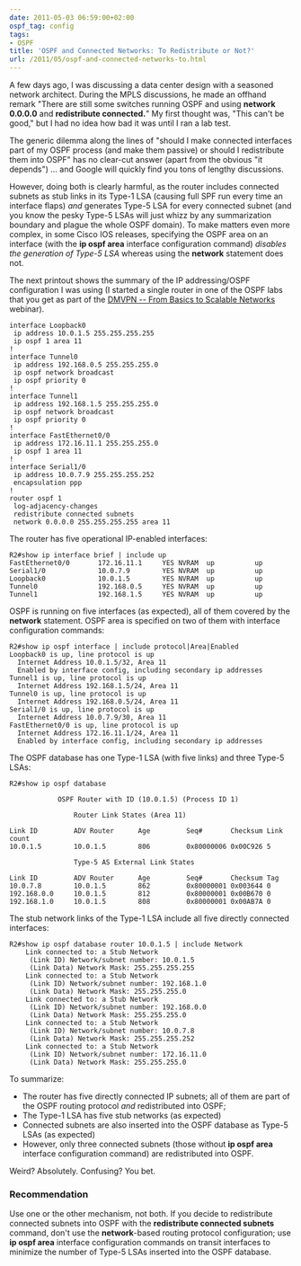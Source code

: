 ```yaml
---
date: 2011-05-03 06:59:00+02:00
ospf_tag: config
tags:
- OSPF
title: 'OSPF and Connected Networks: To Redistribute or Not?'
url: /2011/05/ospf-and-connected-networks-to.html
---
```

A few days ago, I was discussing a data center design with a seasoned network architect. During the MPLS discussions, he made an offhand remark "There are still some switches running OSPF and using **network 0.0.0.0** and **redistribute connected.**" My first thought was, "This can't be good," but I had no idea how bad it was until I ran a lab test.

The generic dilemma along the lines of "should I make connected interfaces part of my OSPF process (and make them passive) or should I redistribute them into OSPF" has no clear-cut answer (apart from the obvious "it depends") \... and Google will quickly find you tons of lengthy discussions.
<!--more-->
However, doing both is clearly harmful, as the router includes connected subnets as stub links in its Type-1 LSA (causing full SPF run every time an interface flaps) *and* generates Type-5 LSA for every connected subnet (and you know the pesky Type-5 LSAs will just whizz by any summarization boundary and plague the whole OSPF domain). To make matters even more complex, in some Cisco IOS releases, specifying the OSPF area on an interface (with the **ip ospf area** interface configuration command) *disables the generation of Type-5 LSA* whereas using the **network** statement does not.

The next printout shows the summary of the IP addressing/OSPF configuration I was using (I started a single router in one of the OSPF labs that you get as part of the [DMVPN -- From Basics to Scalable Networks](https://www.ipspace.net/DMVPN:_From_Basics_to_Scalable_Networks) webinar).

``` code
interface Loopback0
 ip address 10.0.1.5 255.255.255.255
 ip ospf 1 area 11
!
interface Tunnel0
 ip address 192.168.0.5 255.255.255.0
 ip ospf network broadcast
 ip ospf priority 0
!
interface Tunnel1
 ip address 192.168.1.5 255.255.255.0
 ip ospf network broadcast
 ip ospf priority 0
!
interface FastEthernet0/0
 ip address 172.16.11.1 255.255.255.0
 ip ospf 1 area 11
!
interface Serial1/0
 ip address 10.0.7.9 255.255.255.252
 encapsulation ppp
!
router ospf 1
 log-adjacency-changes
 redistribute connected subnets
 network 0.0.0.0 255.255.255.255 area 11
```

The router has five operational IP-enabled interfaces:

``` code
R2#show ip interface brief | include up
FastEthernet0/0       172.16.11.1     YES NVRAM  up          up
Serial1/0             10.0.7.9        YES NVRAM  up          up
Loopback0             10.0.1.5        YES NVRAM  up          up
Tunnel0               192.168.0.5     YES NVRAM  up          up
Tunnel1               192.168.1.5     YES NVRAM  up          up
```

OSPF is running on five interfaces (as expected), all of them covered by the **network** statement. OSPF area is specified on two of them with interface configuration commands:

``` code
R2#show ip ospf interface | include protocol|Area|Enabled
Loopback0 is up, line protocol is up
  Internet Address 10.0.1.5/32, Area 11
  Enabled by interface config, including secondary ip addresses
Tunnel1 is up, line protocol is up
  Internet Address 192.168.1.5/24, Area 11
Tunnel0 is up, line protocol is up
  Internet Address 192.168.0.5/24, Area 11
Serial1/0 is up, line protocol is up
  Internet Address 10.0.7.9/30, Area 11
FastEthernet0/0 is up, line protocol is up
  Internet Address 172.16.11.1/24, Area 11
  Enabled by interface config, including secondary ip addresses
```

The OSPF database has one Type-1 LSA (with five links) and three Type-5 LSAs:

``` code
R2#show ip ospf database

            OSPF Router with ID (10.0.1.5) (Process ID 1)

                Router Link States (Area 11)

Link ID         ADV Router      Age         Seq#       Checksum Link count
10.0.1.5        10.0.1.5        806         0x80000006 0x00C926 5

                Type-5 AS External Link States

Link ID         ADV Router      Age         Seq#       Checksum Tag
10.0.7.8        10.0.1.5        862         0x80000001 0x003644 0
192.168.0.0     10.0.1.5        812         0x80000001 0x00B670 0
192.168.1.0     10.0.1.5        808         0x80000001 0x00AB7A 0
```

The stub network links of the Type-1 LSA include all five directly connected interfaces:

``` code
R2#show ip ospf database router 10.0.1.5 | include Network
    Link connected to: a Stub Network
     (Link ID) Network/subnet number: 10.0.1.5
     (Link Data) Network Mask: 255.255.255.255
    Link connected to: a Stub Network
     (Link ID) Network/subnet number: 192.168.1.0
     (Link Data) Network Mask: 255.255.255.0
    Link connected to: a Stub Network
     (Link ID) Network/subnet number: 192.168.0.0
     (Link Data) Network Mask: 255.255.255.0
    Link connected to: a Stub Network
     (Link ID) Network/subnet number: 10.0.7.8
     (Link Data) Network Mask: 255.255.255.252
    Link connected to: a Stub Network
     (Link ID) Network/subnet number: 172.16.11.0
     (Link Data) Network Mask: 255.255.255.0
```

To summarize:

-   The router has five directly connected IP subnets; all of them are part of the OSPF routing protocol *and* redistributed into OSPF;
-   The Type-1 LSA has five stub networks (as expected)
-   Connected subnets are also inserted into the OSPF database as Type-5 LSAs (as expected)
-   However, only three connected subnets (those without **ip ospf area** interface configuration command) are redistributed into OSPF.

Weird? Absolutely. Confusing? You bet.

### Recommendation

Use one or the other mechanism, not both. If you decide to redistribute connected subnets into OSPF with the **redistribute connected subnets** command, don't use the **network**-based routing protocol configuration; use **ip ospf area** interface configuration commands on transit interfaces to minimize the number of Type-5 LSAs inserted into the OSPF database.
